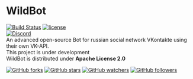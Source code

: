 # WildBot
[![Build Status](https://travis-ci.org/JarvisCraft/WildBot.svg?branch=master)](https://travis-ci.org/JarvisCraft/WildBot) 
[![license](https://img.shields.io/github/license/JarvisCraft/WildBot.svg)](https://github.com/JarvisCraft/WildBot/blob/master/LICENSE.md)  
[![Discord](https://img.shields.io/discord/359322755650551818.svg)](https://discord.gg/3fn3YSM)  
An advanced open-source Bot for russian social network VKontakte using their own VK-API.  
This project is under development  
WildBot is distributed under **Apache License 2.0**  

[![GitHub forks](https://img.shields.io/github/forks/JarvisCraft/WildBot.svg?style=social&label=Fork)](https://github.com/JarvisCraft/WildBot#fork-destination-box)
[![GitHub stars](https://img.shields.io/github/stars/JarvisCraft/WildBot.svg?style=social&label=Star)](https://github.com/JarvisCraft/WildBot)
[![GitHub watchers](https://img.shields.io/github/watchers/JarvisCraft/WildBot.svg?style=social&label=Watch)](https://github.com/JarvisCraft/WildBot/subscription)
[![GitHub followers](https://img.shields.io/github/followers/JarvisCraft.svg?style=social&label=Follow)](https://github.com/JarvisCraft)